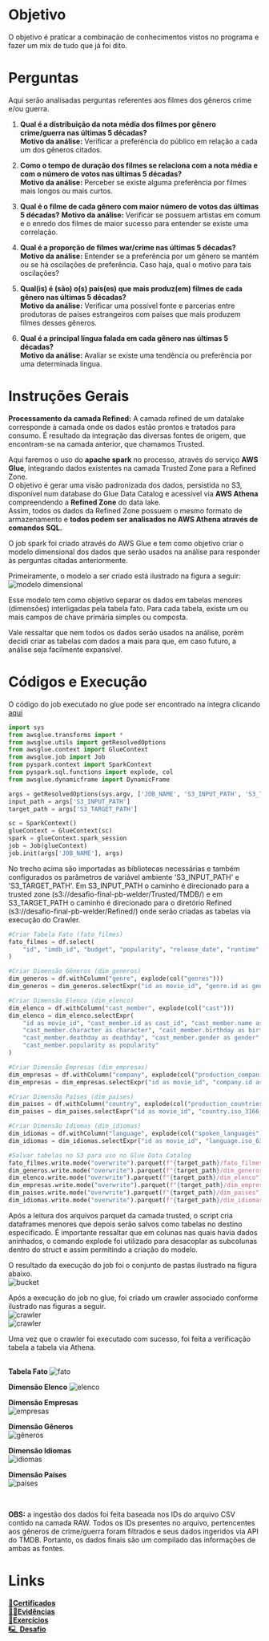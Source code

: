 # Objetivo  
O objetivo é praticar a combinação de conhecimentos vistos no programa e fazer um mix de tudo que já foi dito.  

# Perguntas  

Aqui serão analisadas perguntas referentes aos filmes dos gêneros crime e/ou guerra. 

1. **Qual é a distribuição da nota média dos filmes por gênero crime/guerra nas últimas 5 décadas?**  
**Motivo da análise:** Verificar a preferência do público em relação a cada um dos gêneros citados.  

2. **Como o tempo de duração dos filmes se relaciona com a nota média e com o número de votos nas últimas 5 décadas?**  
**Motivo da análise:** Perceber se existe alguma preferência por filmes mais longos ou mais curtos.  

3. **Qual é o filme de cada gênero com maior número de votos das últimas 5 décadas?**
**Motivo da análise:** Verificar se possuem artistas em comum e o enredo dos filmes de maior sucesso para entender se existe uma correlação.  

4. **Qual é a proporção de filmes war/crime nas últimas 5 décadas?**  
**Motivo da análise:** Entender se a preferência por um gênero se mantém ou se há oscilações de preferência. Caso haja, qual o motivo para tais oscilações?  

5. **Qual(is) é (são) o(s) país(es) que mais produz(em) filmes de cada gênero nas últimas 5 décadas?**  
**Motivo da análise:** Verificar uma possível fonte e parcerias entre produtoras de países estrangeiros com países que mais produzem filmes desses gêneros.  

6. **Qual é a principal língua falada em cada gênero nas últimas 5 décadas?**  
**Motivo da análise:** Avaliar se existe uma tendência ou preferência por uma determinada língua.  

#

# Instruções Gerais  
**Processamento da camada Refined:**
A camada refined de um datalake corresponde à camada onde os dados estão prontos e tratados para consumo. 
É resultado da integração das diversas fontes de origem, que encontram-se na camada anterior, que chamamos Trusted.

Aqui faremos o uso do **apache spark** no processo, através do serviço **AWS Glue**, integrando dados existentes na camada 
Trusted Zone para a Refined Zone.  
O objetivo é gerar uma visão padronizada dos dados, persistida no S3, disponível num database do Glue Data Catalog e acessível via **AWS Athena** compreendendo a **Refined Zone** do data lake.  
Assim, todos os dados da Refined Zone possuem o mesmo formato de armazenamento e **todos podem ser analisados no 
AWS Athena através de comandos SQL.**


O job spark foi criado através do AWS Glue e tem como objetivo criar o modelo dimensional dos dados que serão usados na análise para responder às perguntas citadas anteriormente. 

Primeiramente, o modelo a ser criado está ilustrado na figura a seguir: 
![modelo dimensional](../Evidencias/modelo_dimensional.png)  

Esse modelo tem como objetivo separar os dados em tabelas menores (dimensões) interligadas pela tabela fato. Para cada tabela, existe um ou mais campos de chave primária simples ou composta.

Vale ressaltar que nem todos os dados serão usados na análise, porém decidi criar as tabelas com dados a mais para que, em caso futuro, a análise seja facilmente expansível.  

# Códigos e Execução  
O código do job executado no glue pode ser encontrado na íntegra clicando [aqui](../Desafio/processamento_refined.py)
 
```python
import sys
from awsglue.transforms import *
from awsglue.utils import getResolvedOptions
from awsglue.context import GlueContext
from awsglue.job import Job
from pyspark.context import SparkContext
from pyspark.sql.functions import explode, col
from awsglue.dynamicframe import DynamicFrame

args = getResolvedOptions(sys.argv, ['JOB_NAME', 'S3_INPUT_PATH', 'S3_TARGET_PATH'])
input_path = args['S3_INPUT_PATH']
target_path = args['S3_TARGET_PATH']

sc = SparkContext()
glueContext = GlueContext(sc)
spark = glueContext.spark_session
job = Job(glueContext)
job.init(args['JOB_NAME'], args)
```  
No trecho acima são importadas as bibliotecas necessárias e também configurados os parâmetros de variável ambiente 'S3_INPUT_PATH' e 'S3_TARGET_PATH'. Em S3_INPUT_PATH o caminho é direcionado para a trusted zone (s3://desafio-final-pb-welder/Trusted/TMDB/) e em S3_TARGET_PATH o caminho é direcionado para o diretório Refined (s3://desafio-final-pb-welder/Refined/) onde serão criadas as tabelas via execução do Crawler.  

```python
#Criar Tabela Fato (fato_filmes)
fato_filmes = df.select(
    "id", "imdb_id", "budget", "popularity", "release_date", "runtime", "vote_average", "vote_count"
)

#Criar Dimensão Gêneros (dim_generos)
dim_generos = df.withColumn("genre", explode(col("genres")))
dim_generos = dim_generos.selectExpr("id as movie_id", "genre.id as genre_id", "genre.name as genre_name")

#Criar Dimensão Elenco (dim_elenco)
dim_elenco = df.withColumn("cast_member", explode(col("cast")))
dim_elenco = dim_elenco.selectExpr(
    "id as movie_id", "cast_member.id as cast_id", "cast_member.name as name", 
    "cast_member.character as character", "cast_member.birthday as birthday", 
    "cast_member.deathday as deathday", "cast_member.gender as gender", 
    "cast_member.popularity as popularity"
)

#Criar Dimensão Empresas (dim_empresas)
dim_empresas = df.withColumn("company", explode(col("production_companies")))
dim_empresas = dim_empresas.selectExpr("id as movie_id", "company.id as company_id", "company.name as company_name", "company.origin_country as company_country")

#Criar Dimensão Países (dim_países)
dim_paises = df.withColumn("country", explode(col("production_countries")))
dim_paises = dim_paises.selectExpr("id as movie_id", "country.iso_3166_1 as iso_3166_1", "country.name as country_name")

#Criar Dimensão Idiomas (dim_idiomas)
dim_idiomas = df.withColumn("language", explode(col("spoken_languages")))
dim_idiomas = dim_idiomas.selectExpr("id as movie_id", "language.iso_639_1 as iso_639_1", "language.english_name as english_name", "language.name as name")

#Salvar tabelas no S3 para uso no Glue Data Catalog
fato_filmes.write.mode("overwrite").parquet(f"{target_path}/fato_filmes")
dim_generos.write.mode("overwrite").parquet(f"{target_path}/dim_generos")
dim_elenco.write.mode("overwrite").parquet(f"{target_path}/dim_elenco")
dim_empresas.write.mode("overwrite").parquet(f"{target_path}/dim_empresas")
dim_paises.write.mode("overwrite").parquet(f"{target_path}/dim_paises")
dim_idiomas.write.mode("overwrite").parquet(f"{target_path}/dim_idiomas")
```  
Após a leitura dos arquivos parquet da camada trusted, o script cria dataframes menores que depois serão salvos como tabelas no destino especificado. É importante ressaltar que em colunas nas quais havia dados aninhados, o comando explode foi utilizado para desacoplar as subcolunas dentro do struct e assim permitindo a criação do modelo.  

O resultado da execução do job foi o conjunto de pastas ilustrado na figura abaixo.  
![bucket](../Evidencias/bucket.png)  

Após a execução do job no glue, foi criado um crawler associado conforme ilustrado nas figuras a seguir.  
![crawler](../Evidencias/crawler_1.png)  
![crawler](../Evidencias/crawler_2.png)  

Uma vez que o crawler foi executado com sucesso, foi feita a verificação tabela a tabela via Athena.  
<br>  

**Tabela Fato** 
![fato](../Evidencias/fato_filmes.png)  

**Dimensão Elenco** 
![elenco](../Evidencias/dim_elenco.png)  

**Dimensão Empresas**  
![empresas](../Evidencias/dim_empresas.png)  

**Dimensão Gêneros**  
![gêneros](../Evidencias/dim_generos.png)  

**Dimensão Idiomas**  
![idiomas](../Evidencias/dim_idiomas.png)  

**Dimensão Países**  
![países](../Evidencias/dim_paises.png)  

<br> 

**OBS:** a ingestão dos dados foi feita baseada nos IDs do arquivo CSV contido na camada RAW. Todos os IDs presentes no arquivo, pertencentes aos gêneros de crime/guerra foram filtrados e seus dados ingeridos via API do TMDB. Portanto, os dados finais são um compilado das informações de ambas as fontes.  


# Links
[📜**Certificados**](/Sprint9/Certificados/)  
[🕵️‍♂️**Evidências** ](/Sprint9/Evidencias/)  
[💪**Exercícios**](/Sprint9/Exercicios/)  
[🖳 **Desafio**](/Sprint9/Desafio/README.md)  